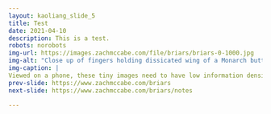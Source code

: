 ```yaml
---
layout: kaoliang_slide_5
title: Test
date: 2021-04-10
description: This is a test.
robots: norobots
img-url: https://images.zachmccabe.com/file/briars/briars-0-1000.jpg
img-alt: "Close up of fingers holding dissicated wing of a Monarch butterfly at twilight"
img-caption: |
Viewed on a phone, these tiny images need to have low information density. I want a concise message and a composition that works at 600px 1:1.
prev-slide: https://www.zachmccabe.com/briars
next-slide: https://www.zachmccabe.com/briars/notes

---
```


